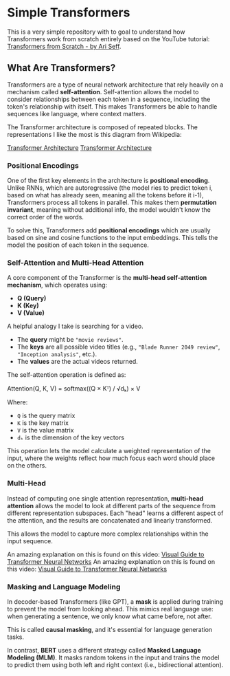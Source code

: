 # Simple Transformers

This is a very simple repository with to goal to understand how Transformers work from scratch entirely based on the YouTube tutorial: [Transformers from Scratch - by Ari Seff](https://www.youtube.com/watch?v=ISNdQcPhsts). 

## What Are Transformers?

Transformers are a type of neural network architecture that rely heavily on a mechanism called **self-attention**. Self-attention allows the model to consider relationships between each token in a sequence, including the token's relationship with itself. This makes Transformers be able to handle sequences like language, where context matters.

The Transformer architecture is composed of repeated blocks. The representations I like the most is this diagram from Wikipedia:

[Transformer Architecture](https://en.wikipedia.org/wiki/Transformer_(deep_learning_architecture)#/media/File:Transformer,_full_architecture.png)
[Transformer Architecture](https://upload.wikimedia.org/wikipedia/commons/1/10/Transformer%2C_full_architecture.png)

### Positional Encodings

One of the first key elements in the architecture is **positional encoding**. Unlike RNNs, which are autoregressive (the model ries to predict token i, based on what has already seen, meaning all the tokens before it  i-1), Transformers process all tokens in parallel. This makes them **permutation invariant**, meaning without additional info, the model wouldn't know the correct order of the words.



To solve this, Transformers add **positional encodings** which are usually based on sine and cosine functions to the input embeddings. This tells the model the position of each token in the sequence.

### Self-Attention and Multi-Head Attention

A core component of the Transformer is the **multi-head self-attention mechanism**, which operates using:

- **Q (Query)**
- **K (Key)**
- **V (Value)**

A helpful analogy I take is searching for a video.

- The  **query** might be `"movie reviews"`.
- The **keys** are all possible video titles (e.g., `"Blade Runner 2049 review"`, `"Inception analysis"`, etc.).
- The **values** are the actual videos returned.

The self-attention operation is defined as:

Attention(Q, K, V) = softmax((Q × Kᵀ) / √dₖ) × V

Where:
- `Q` is the query matrix
- `K` is the key matrix
- `V` is the value matrix
- `dₖ` is the dimension of the key vectors

This operation lets the model calculate a weighted representation of the input, where the weights reflect how much focus each word should place on the others.


### Multi-Head

Instead of computing one single attention representation, **multi-head attention** allows the model to look at different parts of the sequence from different representation subspaces. Each "head" learns a different aspect of the attention, and the results are concatenated and linearly transformed.

This allows the model to capture more complex relationships within the input sequence.

An amazing explanation on this is found on this video: [Visual Guide to Transformer Neural Networks](https://www.youtube.com/watch?v=mMa2PmYJlCo)
An amazing explanation on this is found on this video: [Visual Guide to Transformer Neural Networks](https://www.youtube.com/watch?v=mMa2PmYJlCo)

### Masking and Language Modeling

In decoder-based Transformers (like GPT), a **mask** is applied during training to prevent the model from looking ahead. This mimics real language use: when generating a sentence, we only know what came before, not after.

This is called **causal masking**, and it's essential for language generation tasks.

In contrast, **BERT** uses a different strategy called **Masked Language Modeling (MLM)**. It masks random tokens in the input and trains the model to predict them using both left and right context (i.e., bidirectional attention).
